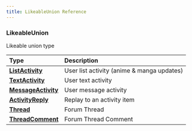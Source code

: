 ```yaml
---
title: LikeableUnion Reference
---
```


### LikeableUnion
Likeable union type
<table>
<thead>
<th align="left">Type</th>
<th align="left">Description</th>
</thead>
<tbody>
<tr>
<td valign="top"><strong><a href="/reference/object/listactivity">ListActivity</a></strong></td>
<td valign="top">User list activity (anime & manga updates)</td>
</tr>
<tr>
<td valign="top"><strong><a href="/reference/object/textactivity">TextActivity</a></strong></td>
<td valign="top">User text activity</td>
</tr>
<tr>
<td valign="top"><strong><a href="/reference/object/messageactivity">MessageActivity</a></strong></td>
<td valign="top">User message activity</td>
</tr>
<tr>
<td valign="top"><strong><a href="/reference/object/activityreply">ActivityReply</a></strong></td>
<td valign="top">Replay to an activity item</td>
</tr>
<tr>
<td valign="top"><strong><a href="/reference/object/thread">Thread</a></strong></td>
<td valign="top">Forum Thread</td>
</tr>
<tr>
<td valign="top"><strong><a href="/reference/object/threadcomment">ThreadComment</a></strong></td>
<td valign="top">Forum Thread Comment</td>
</tr>
</tbody>
</table>